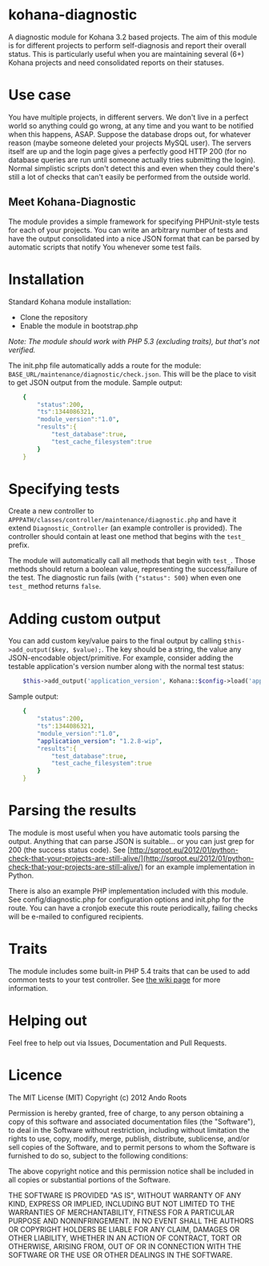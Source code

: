 kohana-diagnostic
=================

A diagnostic module for Kohana 3.2 based projects. The aim of this module is for different projects to perform self-diagnosis
and report their overall status. This is particularly useful when you are maintaining several (6+) Kohana projects and need
consolidated reports on their statuses.

# Use case

You have multiple projects, in different servers. We don't live in a perfect world so anything could go wrong,
at any time and you want to be notified when this happens, ASAP. Suppose the database drops out,
for whatever reason (maybe someone deleted your projects MySQL user). The servers itself are up and the login page gives a
perfectly good HTTP 200 (for no database queries are run until someone actually tries submitting the login). Normal simplistic
scripts don't detect this and even when they could there's still a lot of checks that can't easily be performed from the
outside world.

## Meet Kohana-Diagnostic

The module provides a simple framework for specifying PHPUnit-style tests for each of your projects.
You can write an arbitrary number of tests and have the output consolidated into a nice JSON format that can be parsed by
automatic scripts that notify You whenever some test fails.

# Installation

Standard Kohana module installation:

* Clone the repository
* Enable the module in bootstrap.php

_Note: The module should work with PHP 5.3 (excluding traits), but that's not verified._

The init.php file automatically adds a route for the module: `BASE_URL/maintenance/diagnostic/check.json`.
This will be the place to visit to get JSON output from the module. Sample output:

```yaml
    {
        "status":200,
        "ts":1344086321,
        "module_version":"1.0",
        "results":{
            "test_database":true,
            "test_cache_filesystem":true
        }
    }
```

# Specifying tests

Create a new controller to `APPPATH/classes/controller/maintenance/diagnostic.php` and have it extend `Diagnostic_Controller`
(an example controller is provided). The controller should contain at least one method that begins with the `test_` prefix.

The module will automatically call all methods that begin with `test_`. Those methods should return a boolean value,
representing the success/failure of the test. The diagnostic run fails (with `{"status": 500}` when even one `test_` method
returns `false`.

# Adding custom output

You can add custom key/value pairs to the final output by calling `$this->add_output($key,
$value);`. The key should be a string, the value any JSON-encodable object/primitive. For example,
consider adding the testable application's version number along with the normal test status:

```php
    $this->add_output('application_version', Kohana::$config->load('app.version'));
```

Sample output:

```yaml
    {
        "status":200,
        "ts":1344086321,
        "module_version":"1.0",
        "application_version": "1.2.8-wip",
        "results":{
            "test_database":true,
            "test_cache_filesystem":true
        }
    }
```

# Parsing the results

The module is most useful when you have automatic tools parsing the output. Anything that can parse JSON is suitable... or you
can just grep for 200 (the success status code).
See [http://sqroot.eu/2012/01/python-check-that-your-projects-are-still-alive/](http://sqroot.eu/2012/01/python-check-that-your-projects-are-still-alive/)
 for an example implementation in Python.

There is also an example PHP implementation included with this module. See config/diagnostic.php for configuration options and
init.php for the route. You can have a cronjob execute this route periodically, failing checks will be e-mailed to configured
recipients.

# Traits

The module includes some built-in PHP 5.4 traits that can be used to add common tests to your test controller. See
[the wiki page](https://github.com/anroots/kohana-diagnostic/wiki/Traits) for more information.

# Helping out

Feel free to help out via Issues, Documentation and Pull Requests.

# Licence

The MIT License (MIT)
Copyright (c) 2012 Ando Roots

Permission is hereby granted, free of charge, to any person obtaining a copy of this software and associated documentation files (the "Software"), to deal in the Software without restriction, including without limitation the rights to use, copy, modify, merge, publish, distribute, sublicense, and/or sell copies of the Software, and to permit persons to whom the Software is furnished to do so, subject to the following conditions:

The above copyright notice and this permission notice shall be included in all copies or substantial portions of the Software.

THE SOFTWARE IS PROVIDED "AS IS", WITHOUT WARRANTY OF ANY KIND, EXPRESS OR IMPLIED, INCLUDING BUT NOT LIMITED TO THE WARRANTIES OF MERCHANTABILITY, FITNESS FOR A PARTICULAR PURPOSE AND NONINFRINGEMENT. IN NO EVENT SHALL THE AUTHORS OR COPYRIGHT HOLDERS BE LIABLE FOR ANY CLAIM, DAMAGES OR OTHER LIABILITY, WHETHER IN AN ACTION OF CONTRACT, TORT OR OTHERWISE, ARISING FROM, OUT OF OR IN CONNECTION WITH THE SOFTWARE OR THE USE OR OTHER DEALINGS IN THE SOFTWARE.